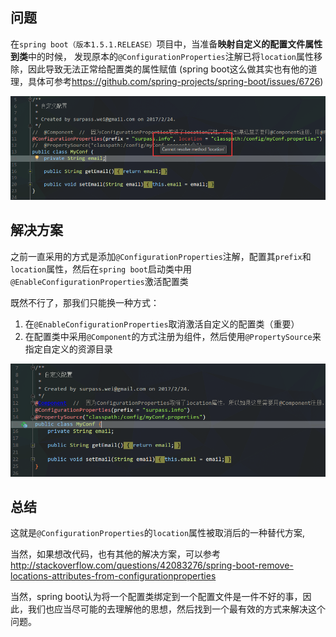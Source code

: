 ## 问题
在`spring boot（版本1.5.1.RELEASE）`项目中，当准备**映射自定义的配置文件属性到类**中的时候，
发现原本的`@ConfigurationProperties`注解已将`location`属性移除，因此导致无法正常给配置类的属性赋值
(spring boot这么做其实也有他的道理，具体可参考<https://github.com/spring-projects/spring-boot/issues/6726>)

![](./images/@ConfigurationProperties_location.png)

## 解决方案
之前一直采用的方式是添加`@ConfigurationProperties`注解，配置其`prefix`和`location`属性，然后在`spring boot`启动类中用`@EnableConfigurationProperties`激活配置类

既然不行了，那我们只能换一种方式：

1. 在`@EnableConfigurationProperties`取消激活自定义的配置类（重要）
2. 在配置类中采用`@Component`的方式注册为组件，然后使用`@PropertySource`来指定自定义的资源目录

![](./images/@ConfigurationProperties_location_2.png)

## 总结
这就是`@ConfigurationProperties`的`location`属性被取消后的一种替代方案,

当然，如果想改代码，也有其他的解决方案，可以参考
<http://stackoverflow.com/questions/42083276/spring-boot-remove-locations-attributes-from-configurationproperties>

当然，spring boot认为将一个配置类绑定到一个配置文件是一件不好的事，因此，我们也应当尽可能的去理解他的思想，然后找到一个最有效的方式来解决这个问题。